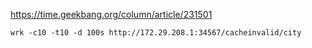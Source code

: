 
https://time.geekbang.org/column/article/231501

```shell
wrk -c10 -t10 -d 100s http://172.29.208.1:34567/cacheinvalid/city
```